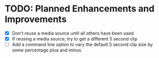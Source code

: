 # TODO: Planned Enhancements and Improvements

- [x] Don't reuse a media source until all others have been used
- [x] If reusing a media source, try to get a different 5 second clip
- [ ] Add a command line option to vary the default 5 second clip size by some percentage plua and minus